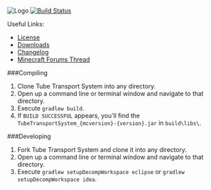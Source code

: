 ![Logo](http://i.imgur.com/bNKvpVQ.png)
[![Build Status](https://travis-ci.org/enhancedportals/TubeTransportSystem.svg)](https://travis-ci.org/enhancedportals/TubeTransportSystem)

Useful Links:
* [License](LICENSE)
* [Downloads](http://www.curse.com/mc-mods/minecraft/231590-tube-transport-system)
* [Changelog](https://github.com/enhancedportals/VERSION/blob/master/CHANGELOG%20-%20Tube%20Transport%20System.md#enhanced-core-changelog)
* [Minecraft Forums Thread](http://www.minecraftforum.net/forums/mapping-and-modding/minecraft-mods/2449280-tube-transport-system)


###Compiling

1. Clone Tube Transport System into any directory.
2. Open up a command line or terminal window and navigate to that directory.
3. Execute `gradlew build`.
4. If `BUILD SUCCESSFUL` appears, you'll find the `TubeTransportSystem_{mcversion}-{version}.jar` in `build\libs\`.


###Developing

1. Fork Tube Transport System and clone it into any directory.
2. Open up a command line or terminal window and navigate to that directory.
3. Execute `gradlew setupDecompWorkspace eclipse` or `gradlew setupDecompWorkspace idea`.